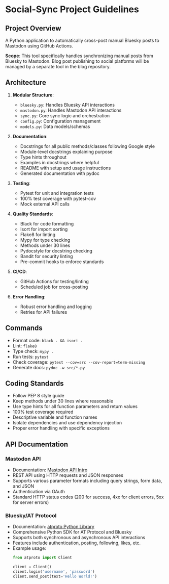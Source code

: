# Social-Sync Project Guidelines

## Project Overview
A Python application to automatically cross-post manual Bluesky posts to 
Mastodon using GitHub Actions.

**Scope**: This tool specifically handles synchronizing manual posts from 
Bluesky to Mastodon. Blog post publishing to social platforms will be 
managed by a separate tool in the blog repository.

## Architecture
1. **Modular Structure**:
   - `bluesky.py`: Handles Bluesky API interactions
   - `mastodon.py`: Handles Mastodon API interactions
   - `sync.py`: Core sync logic and orchestration
   - `config.py`: Configuration management
   - `models.py`: Data models/schemas

2. **Documentation**:
   - Docstrings for all public methods/classes following Google style
   - Module-level docstrings explaining purpose
   - Type hints throughout
   - Examples in docstrings where helpful
   - README with setup and usage instructions
   - Generated documentation with pydoc

3. **Testing**:
   - Pytest for unit and integration tests
   - 100% test coverage with pytest-cov
   - Mock external API calls

4. **Quality Standards**:
   - Black for code formatting
   - Isort for import sorting
   - Flake8 for linting
   - Mypy for type checking
   - Methods under 30 lines
   - Pydocstyle for docstring checking
   - Bandit for security linting
   - Pre-commit hooks to enforce standards

5. **CI/CD**:
   - GitHub Actions for testing/linting
   - Scheduled job for cross-posting

6. **Error Handling**:
   - Robust error handling and logging
   - Retries for API failures

## Commands
- Format code: `black . && isort .`
- Lint: `flake8`
- Type check: `mypy .`
- Run tests: `pytest`
- Check coverage: `pytest --cov=src --cov-report=term-missing`
- Generate docs: `pydoc -w src/*.py`

## Coding Standards
- Follow PEP 8 style guide
- Keep methods under 30 lines where reasonable
- Use type hints for all function parameters and return values
- 100% test coverage required
- Descriptive variable and function names
- Isolate dependencies and use dependency injection
- Proper error handling with specific exceptions

## API Documentation

### Mastodon API
- Documentation: [Mastodon API Intro](https://docs.joinmastodon.org/client/intro/)
- REST API using HTTP requests and JSON responses
- Supports various parameter formats including query strings, form data, and JSON
- Authentication via OAuth
- Standard HTTP status codes (200 for success, 4xx for client errors, 5xx for server errors)

### Bluesky/AT Protocol
- Documentation: [atproto Python Library](https://atproto.blue/en/latest/)
- Comprehensive Python SDK for AT Protocol and Bluesky
- Supports both synchronous and asynchronous API interactions
- Features include authentication, posting, following, likes, etc.
- Example usage:
  ```python
  from atproto import Client
  
  client = Client()
  client.login('username', 'password')
  client.send_post(text='Hello World!')
  ```